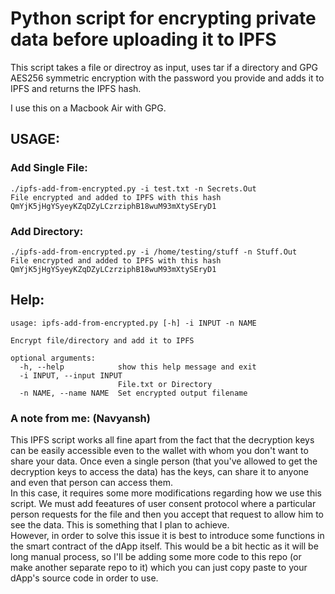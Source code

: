 # Python script for encrypting private data before uploading it to IPFS

This script takes a file or directroy as input, uses tar if a directory and GPG AES256 symmetric encryption with the password you provide and adds it to IPFS and returns the IPFS hash. 

I use this on a Macbook Air with GPG.

## USAGE:
### Add Single File:
```
./ipfs-add-from-encrypted.py -i test.txt -n Secrets.Out
File encrypted and added to IPFS with this hash QmYjK5jHgYSyeyKZqDZyLCzrziphB18wuM93mXtySEryD1
```
### Add Directory:
```
./ipfs-add-from-encrypted.py -i /home/testing/stuff -n Stuff.Out
File encrypted and added to IPFS with this hash QmYjK5jHgYSyeyKZqDZyLCzrziphB18wuM93mXtySEryD1
```

## Help:
```
usage: ipfs-add-from-encrypted.py [-h] -i INPUT -n NAME

Encrypt file/directory and add it to IPFS

optional arguments:
  -h, --help            show this help message and exit
  -i INPUT, --input INPUT
                        File.txt or Directory
  -n NAME, --name NAME  Set encrypted output filename
```
### A note from me: (Navyansh) <br>
This IPFS script works all fine apart from the fact that the decryption keys can be easily accessible even to the wallet with whom you don't want to share your data. Once even a single person (that you've allowed to get the decryption keys to access the data) has the keys, can share it to anyone and even that person can access them. <br>
In this case, it requires some more modifications regarding how we use this script. We must add feeatures of user consent protocol where a particular person requests for the file and then you accept that request to allow him to see the data. This is something that I plan to achieve.<br>
However, in order to solve this issue it is best to introduce some functions in the smart contract of the dApp itself. This would be a bit hectic as it will be long manual process, so I'll be adding some more code to this repo (or make another separate repo to it) which you can just copy paste to your dApp's source code in order to use.
